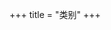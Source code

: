+++
title = "类别"
+++

<link rel="stylesheet" href="../../css/APlayer.min.css">
<script src="../../js/APlayer.min.js"></script>
<script src="../../js/Meting.js"></script>

<meting-js
	server = "netease"
	type = "song"
	id = "33469659"
	fixed= false
	mini= false
	autoplay = false
	preload = 'auto'
	volume = 0.8>
</meting-js>
